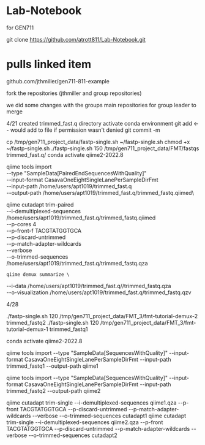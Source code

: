 # Lab-Notebook
for GEN711

git clone https://github.com/atrott811/Lab-Notebook.git
# pulls linked item

github.com/jthmiller/gen711-811-example

fork the repositories (jthmiller and group repositories)

we did some changes with the groups main repositories for group leader to merge

4/21
created trimmed_fast.q directory
activate conda environment
git add <-- would add to file if permission wasn't denied
git commit -m

cp /tmp/gen711_project_data/fastp-single.sh ~/fastp-single.sh
chmod +x ~/fastp-single.sh
./fastp-single.sh 150 /tmp/gen711_project_data/FMT/fastqs  trimmed_fast.q/
conda activate qiime2-2022.8

qiime tools import \
   --type "SampleData[PairedEndSequencesWithQuality]"  \
   --input-format CasavaOneEightSingleLanePerSampleDirFmt \
   --input-path /home/users/apt1019/trimmed_fast.q \
   --output-path /home/users/apt1019/trimmed_fast.q/trimmed_fastq.qiimed\

   qiime cutadapt trim-paired \
    --i-demultiplexed-sequences /home/users/apt1019/trimmed_fast.q/trimmed_fastq.qiimed \
    --p-cores 4 \
    --p-front-f TACGTATGGTGCA \
    --p-discard-untrimmed \
    --p-match-adapter-wildcards \
    --verbose \
    --o-trimmed-sequences /home/users/apt1019/trimmed_fast.q/trimmed_fastq.qza

    qiime demux summarize \
--i-data /home/users/apt1019/trimmed_fast.q//trimmed_fastq.qza \
--o-visualization  /home/users/apt1019/trimmed_fast.q/trimmed_fastq.qzv 

4/28

./fastp-single.sh 120 /tmp/gen711_project_data/FMT_3/fmt-tutorial-demux-2 trimmed_fastq2
./fastp-single.sh 120 /tmp/gen711_project_data/FMT_3/fmt-tutorial-demux-1 trimmed_fastq1

conda activate qiime2-2022.8

qiime tools import --type "SampleData[SequencesWithQuality]" --input-format CasavaOneEightSingleLanePerSampleDirFmt --input-path trimmed_fastq1 --output-path qiime1

qiime tools import --type "SampleData[SequencesWithQuality]" --input-format CasavaOneEightSingleLanePerSampleDirFmt --input-path trimmed_fastq2 --output-path qiime2

qiime cutadapt trim-single --i-demultiplexed-sequences qiime1.qza --p-front TACGTATGGTGCA --p-discard-untrimmed --p-match-adapter-wildcards --verbose --o-trimmed-sequences cutadapt1
qiime cutadapt trim-single --i-demultiplexed-sequences qiime2.qza --p-front TACGTATGGTGCA --p-discard-untrimmed --p-match-adapter-wildcards --verbose --o-trimmed-sequences cutadapt2
